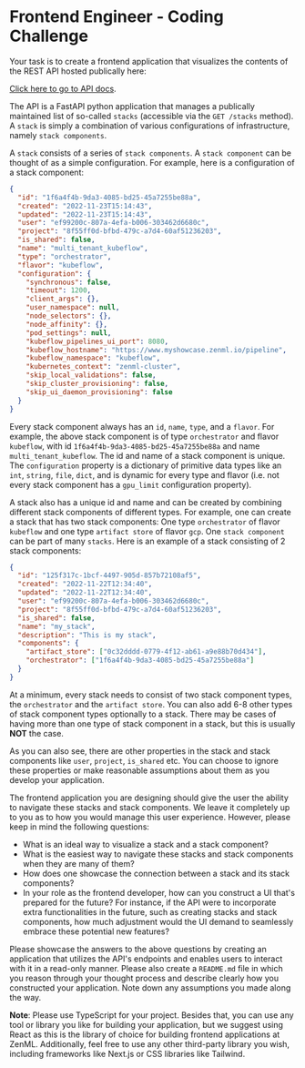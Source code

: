 # Frontend Engineer - Coding Challenge

Your task is to create a frontend application that visualizes the contents of the REST API hosted publically here:

[Click here to go to API docs](https://zenml-frontend-challenge-backend.fly.dev/docs).

The API is a FastAPI python application that manages a publically maintained list of so-called `stacks` (accessible via the `GET /stacks` method). A `stack` is simply a combination of various configurations of infrastructure, namely `stack components`.

A `stack` consists of a series of `stack components`. A `stack component` can be thought of as a simple configuration. For example, here is a configuration of a stack component:

```json
{
  "id": "1f6a4f4b-9da3-4085-bd25-45a7255be88a",
  "created": "2022-11-23T15:14:43",
  "updated": "2022-11-23T15:14:43",
  "user": "ef99200c-807a-4efa-b006-303462d6680c",
  "project": "8f55ff0d-bfbd-479c-a7d4-60af51236203",
  "is_shared": false,
  "name": "multi_tenant_kubeflow",
  "type": "orchestrator",
  "flavor": "kubeflow",
  "configuration": {
    "synchronous": false,
    "timeout": 1200,
    "client_args": {},
    "user_namespace": null,
    "node_selectors": {},
    "node_affinity": {},
    "pod_settings": null,
    "kubeflow_pipelines_ui_port": 8080,
    "kubeflow_hostname": "https://www.myshowcase.zenml.io/pipeline",
    "kubeflow_namespace": "kubeflow",
    "kubernetes_context": "zenml-cluster",
    "skip_local_validations": false,
    "skip_cluster_provisioning": false,
    "skip_ui_daemon_provisioning": false
  }
}
```

Every stack component always has an `id`, `name`, `type`, and a `flavor`. For example, the above stack component is of type `orchestrator` and flavor `kubeflow`, with id `1f6a4f4b-9da3-4085-bd25-45a7255be88a` and name `multi_tenant_kubeflow`. The id and name of a stack component is unique. The `configuration` property is a dictionary of primitive data types like an `int`, `string`, `file`, `dict`, and is dynamic for every type and flavor (i.e. not every stack component has a `gpu_limit` configuration property).

A stack also has a unique id and name and can be created by combining different stack components of different types. For example, one can create a stack that has two stack components: One type `orchestrator` of flavor `kubeflow` and one type `artifact store` of flavor `gcp`. One `stack component` can be part of many `stacks`. Here is an example of a stack consisting of 2 stack components:

```json
{
  "id": "125f317c-1bcf-4497-905d-857b72108af5",
  "created": "2022-11-22T12:34:40",
  "updated": "2022-11-22T12:34:40",
  "user": "ef99200c-807a-4efa-b006-303462d6680c",
  "project": "8f55ff0d-bfbd-479c-a7d4-60af51236203",
  "is_shared": false,
  "name": "my_stack",
  "description": "This is my stack",
  "components": {
    "artifact_store": ["0c32dddd-0779-4f12-ab61-a9e88b70d434"],
    "orchestrator": ["1f6a4f4b-9da3-4085-bd25-45a7255be88a"]
  }
}
```

At a minimum, every stack needs to consist of two stack component types, the `orchestrator` and the `artifact store`. You can also add 6-8 other types of stack component types optionally to a stack. There may be cases of having more than one type of stack component in a stack, but this is usually **NOT** the case.

As you can also see, there are other properties in the stack and stack components like `user`, `project`, `is_shared` etc. You can choose to ignore these properties or make reasonable assumptions about them as you develop your application.

The frontend application you are designing should give the user the ability to navigate these stacks and stack components.
We leave it completely up to you as to how you would manage this user experience. However, please keep in mind the following questions:

- What is an ideal way to visualize a stack and a stack component?
- What is the easiest way to navigate these stacks and stack components when they are many of them?
- How does one showcase the connection between a stack and its stack components?
- In your role as the frontend developer, how can you construct a UI that's prepared for the future? For instance, if the API were to incorporate extra functionalities in the future, such as creating stacks and stack components, how much adjustment would the UI demand to seamlessly embrace these potential new features?

Please showcase the answers to the above questions by creating an application that utilizes the API's endpoints and enables users to interact with it in a read-only manner. Please also create a `README.md` file in which you reason through your thought process and describe clearly how you constructed your application. Note down any assumptions you made along the way.

**Note**:
Please use TypeScript for your project. Besides that, you can use any tool or library you like for building your application, but we suggest using React as this is the library of choice for building frontend applications at ZenML. Additionally, feel free to use any other third-party library you wish, including frameworks like Next.js or CSS libraries like Tailwind.
